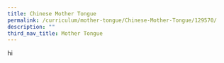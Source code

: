 ```yaml
---
title: Chinese Mother Tongue
permalink: /curriculum/mother-tongue/Chinese-Mother-Tongue/129570/
description: ""
third_nav_title: Mother Tongue
---
```





hi